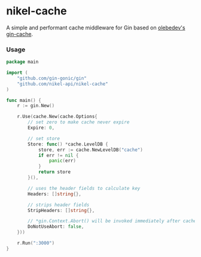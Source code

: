# nikel-cache

A simple and performant cache middleware for Gin based on [olebedev's gin-cache](https://github.com/olebedev/gin-cache).

### Usage

```go
package main

import (
	"github.com/gin-gonic/gin"
	"github.com/nikel-api/nikel-cache"
)

func main() {
	r := gin.New()

	r.Use(cache.New(cache.Options{
		// set zero to make cache never expire
		Expire: 0,

		// set store
		Store: func() *cache.LevelDB {
			store, err := cache.NewLevelDB("cache")
			if err != nil {
				panic(err)
			}
			return store
		}(),

		// uses the header fields to calculate key
		Headers: []string{},

		// strips header fields
		StripHeaders: []string{},

		// *gin.Context.Abort() will be invoked immediately after cache has been served
		DoNotUseAbort: false,
	}))

	r.Run(":3000")
}

```